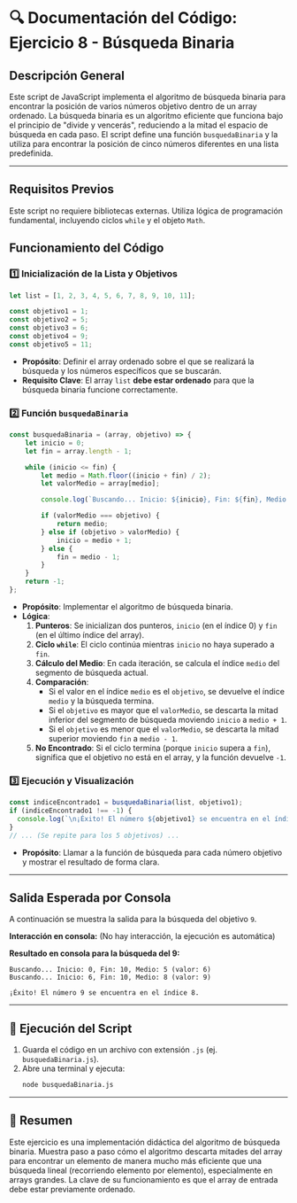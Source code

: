 # 🔍 Documentación del Código: Ejercicio 8 - Búsqueda Binaria

## Descripción General

Este script de JavaScript implementa el algoritmo de búsqueda binaria para encontrar la posición de varios números objetivo dentro de un array ordenado. La búsqueda binaria es un algoritmo eficiente que funciona bajo el principio de "divide y vencerás", reduciendo a la mitad el espacio de búsqueda en cada paso. El script define una función `busquedaBinaria` y la utiliza para encontrar la posición de cinco números diferentes en una lista predefinida.

---

## Requisitos Previos

Este script no requiere bibliotecas externas. Utiliza lógica de programación fundamental, incluyendo ciclos `while` y el objeto `Math`.

## Funcionamiento del Código

### 1️⃣ Inicialización de la Lista y Objetivos
```js
let list = [1, 2, 3, 4, 5, 6, 7, 8, 9, 10, 11];

const objetivo1 = 1;
const objetivo2 = 5;
const objetivo3 = 6;
const objetivo4 = 9;
const objetivo5 = 11;
```
*   **Propósito**: Definir el array ordenado sobre el que se realizará la búsqueda y los números específicos que se buscarán.
*   **Requisito Clave**: El array `list` **debe estar ordenado** para que la búsqueda binaria funcione correctamente.

### 2️⃣ Función `busquedaBinaria`
```js
const busquedaBinaria = (array, objetivo) => {
    let inicio = 0;
    let fin = array.length - 1;

    while (inicio <= fin) {
        let medio = Math.floor((inicio + fin) / 2);
        let valorMedio = array[medio];

        console.log(`Buscando... Inicio: ${inicio}, Fin: ${fin}, Medio: ${medio} (valor: ${valorMedio})`);

        if (valorMedio === objetivo) {
            return medio;
        } else if (objetivo > valorMedio) {
            inicio = medio + 1;
        } else {
            fin = medio - 1;
        }
    }
    return -1;
};
```
*   **Propósito**: Implementar el algoritmo de búsqueda binaria.
*   **Lógica**:
    1.  **Punteros**: Se inicializan dos punteros, `inicio` (en el índice 0) y `fin` (en el último índice del array).
    2.  **Ciclo `while`**: El ciclo continúa mientras `inicio` no haya superado a `fin`.
    3.  **Cálculo del Medio**: En cada iteración, se calcula el índice `medio` del segmento de búsqueda actual.
    4.  **Comparación**:
        *   Si el valor en el índice `medio` es el `objetivo`, se devuelve el índice `medio` y la búsqueda termina.
        *   Si el `objetivo` es mayor que el `valorMedio`, se descarta la mitad inferior del segmento de búsqueda moviendo `inicio` a `medio + 1`.
        *   Si el `objetivo` es menor que el `valorMedio`, se descarta la mitad superior moviendo `fin` a `medio - 1`.
    5.  **No Encontrado**: Si el ciclo termina (porque `inicio` supera a `fin`), significa que el objetivo no está en el array, y la función devuelve `-1`.

### 3️⃣ Ejecución y Visualización
```js
const indiceEncontrado1 = busquedaBinaria(list, objetivo1);
if (indiceEncontrado1 !== -1) {
  console.log(`\n¡Éxito! El número ${objetivo1} se encuentra en el índice ${indiceEncontrado1}.`);
}
// ... (Se repite para los 5 objetivos) ...
```
*   **Propósito**: Llamar a la función de búsqueda para cada número objetivo y mostrar el resultado de forma clara.

---

## Salida Esperada por Consola

A continuación se muestra la salida para la búsqueda del objetivo `9`.

**Interacción en consola:**
(No hay interacción, la ejecución es automática)

**Resultado en consola para la búsqueda del 9:**
```
Buscando... Inicio: 0, Fin: 10, Medio: 5 (valor: 6)
Buscando... Inicio: 6, Fin: 10, Medio: 8 (valor: 9)

¡Éxito! El número 9 se encuentra en el índice 8.
```

---

## 🚀 Ejecución del Script

1.  Guarda el código en un archivo con extensión `.js` (ej. `busquedaBinaria.js`).
2.  Abre una terminal y ejecuta:
    ```bash
    node busquedaBinaria.js
    ```

---

## 🏁 Resumen

Este ejercicio es una implementación didáctica del algoritmo de búsqueda binaria. Muestra paso a paso cómo el algoritmo descarta mitades del array para encontrar un elemento de manera mucho más eficiente que una búsqueda lineal (recorriendo elemento por elemento), especialmente en arrays grandes. La clave de su funcionamiento es que el array de entrada debe estar previamente ordenado.